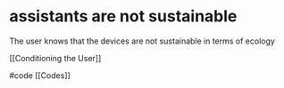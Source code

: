 # assistants are not sustainable
The user knows that the devices are not sustainable in terms of ecology

[[Conditioning the User]]

#code [[Codes]]
